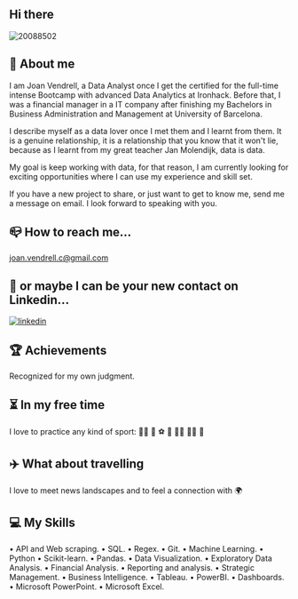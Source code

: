 ## Hi there
![20088502](https://user-images.githubusercontent.com/117674807/217290992-5bd87b30-90e2-40bb-9c58-67b70731a4c4.png)


## :rocket: About me

I am Joan Vendrell, a Data Analyst once I get the certified for the full-time intense Bootcamp with advanced Data Analytics at Ironhack. Before that, I was a financial manager in a IT company after finishing my Bachelors in Business Administration and Management at University of Barcelona.

I describe myself as a data lover once I met them and I learnt from them. It is a genuine relationship, it is a relationship that you know that it won't lie, because as I learnt from my great teacher Jan Molendijk, data is data.
 
My goal is keep working with data, for that reason, I am currently looking for exciting opportunities where I can use my experience and skill set. 

If you have a new project to share, or just want to get to know me, send me a message on email. I look forward to speaking with you.

## :mailbox_closed: How to reach me...

joan.vendrell.c@gmail.com


## :two_men_holding_hands: or maybe I can be your new contact on Linkedin...

[![linkedin](https://www.linkedin.com/in/joan-vendrell-carbonell-94846545/)](https://www.linkedin.com/)


## :trophy:  Achievements

Recognized for my own judgment. 


## :hourglass_flowing_sand: In my free time

I love to practice any kind of sport: :biking_man: :basketball:  :soccer: :tennis: :running_man: :weight_lifting_man: :rowboat:


## :airplane: What about travelling

I love to meet news landscapes and to feel a connection with :earth_africa:


## 	:computer: My Skills

•   API and Web scraping.
•   SQL.
•   Regex.
•   Git.
•   Machine Learning.
•   Python
•   Scikit-learn.
•   Pandas.
•   Data Visualization.
•   Exploratory Data Analysis.
•   Financial Analysis.
•   Reporting and analysis.
•   Strategic Management.
•   Business Intelligence.
•   Tableau.
•   PowerBI.
•   Dashboards.
•   Microsoft PowerPoint.
•   Microsoft Excel.


